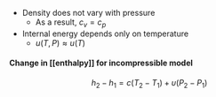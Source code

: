 - Density does not vary with pressure
	- As a result, $c_v = c_p$
- Internal energy depends only on temperature
	- $u(T,P) \approx u(T)$

#### Change in [[enthalpy]] for incompressible model
$$h_2 - h_1 = c(T_2 - T_1) + \upsilon(P_2-P_1)$$